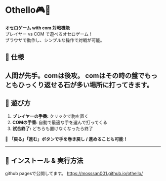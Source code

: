 # Othello🎮🧠
**オセロゲーム with com 対戦機能**  
プレイヤー vs COM で遊べるオセロゲーム！  
ブラウザで動作し、シンプルな操作で対戦が可能。

## 🎯 **仕様**
人間が先手。comは後攻。
comはその時の盤でもっともひっくり返せる石が多い場所に打ってきます。
---

## 📖 **遊び方**
1. **プレイヤーの手番:** クリックで駒を置く  
2. **COMの手番:** 自動で最適な手を選んで打ってくる 
3. **試合終了:** どちらも置けなくなったら終了  

🔄 **「戻る」「進む」ボタンで手を巻き戻し / 進めることも可能！**

---

## 🚀 **インストール & 実行方法**
github pagesで公開してます。
https://mosssan001.github.io/othello/
